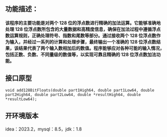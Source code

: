 ## 功能描述：

#### 该程序的主要功能是对两个 128 位的浮点数进行精确的加法运算。它能够准确地处理 128 位浮点数所包含的大量数据和高精度信息，确保在加法过程中遵循浮点数运算规则，正确处理符号、指数和尾数等部分。通过接收两个 128 位浮点数作为输入，并经过一系列的计算和处理步骤，最终输出一个准确的 128 位浮点数结果，该结果代表了两个输入数相加后的数值。程序能够应对各种可能的输入情况，包括正数、负数、不同量级的数值等，以实现可靠且精确的 128 位浮点数加法功能。

## 接口原型

```
void add128BitFloats(double part1High64, double part1Low64, double part2High64, double part2Low64, double *resultHigh64, double *resultLow64);
```

## 开环境版本

idea：2023.2，mysql：8.5，jdk：1.8

